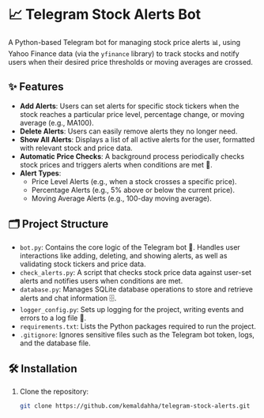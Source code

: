 # 📈 Telegram Stock Alerts Bot

A Python-based Telegram bot for managing stock price alerts 📊, using Yahoo Finance data (via the `yfinance` library) to track stocks and notify users when their desired price thresholds or moving averages are crossed.

## ✨ Features

- **Add Alerts**: Users can set alerts for specific stock tickers when the stock reaches a particular price level, percentage change, or moving average (e.g., MA100).
- **Delete Alerts**: Users can easily remove alerts they no longer need.
- **Show All Alerts**: Displays a list of all active alerts for the user, formatted with relevant stock and price data.
- **Automatic Price Checks**: A background process periodically checks stock prices and triggers alerts when conditions are met 🔔.
- **Alert Types**:
  - Price Level Alerts (e.g., when a stock crosses a specific price).
  - Percentage Alerts (e.g., 5% above or below the current price).
  - Moving Average Alerts (e.g., 100-day moving average).

## 🗂 Project Structure

- `bot.py`: Contains the core logic of the Telegram bot 🤖. Handles user interactions like adding, deleting, and showing alerts, as well as validating stock tickers and price data.
- `check_alerts.py`: A script that checks stock price data against user-set alerts and notifies users when conditions are met.
- `database.py`: Manages SQLite database operations to store and retrieve alerts and chat information 🗄.
- `logger_config.py`: Sets up logging for the project, writing events and errors to a log file 📝.
- `requirements.txt`: Lists the Python packages required to run the project.
- `.gitignore`: Ignores sensitive files such as the Telegram bot token, logs, and the database file.

## 🛠 Installation

1. Clone the repository:
   ```bash
   git clone https://github.com/kemaldahha/telegram-stock-alerts.git
